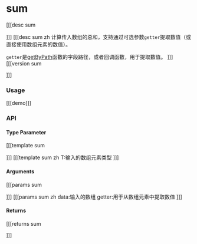 # sum
[[[desc sum

]]]
[[[desc sum zh
计算传入数组的总和，支持通过可选参数`getter`提取数值（或直接使用数组元素的数值）。

`getter`是[getByPath](../object/getByPath)函数的字段路径，或者回调函数，用于提取数值。
]]]
[[[version sum
  
]]]
### Usage

[[[demo]]]


### API

#### Type Parameter
[[[template sum

]]]
[[[template sum zh
T:输入的数组元素类型
]]]
#### Arguments
[[[params sum

]]]
[[[params sum zh
data:输入的数组
getter:用于从数组元素中提取数值
]]]
#### Returns
[[[returns sum

]]]